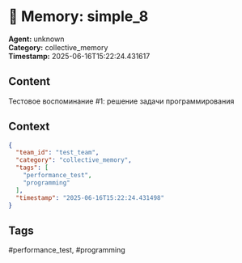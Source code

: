 # 🧠 Memory: simple_8

**Agent:** unknown  
**Category:** collective_memory  
**Timestamp:** 2025-06-16T15:22:24.431617

## Content
Тестовое воспоминание #1: решение задачи программирования

## Context
```json
{
  "team_id": "test_team",
  "category": "collective_memory",
  "tags": [
    "performance_test",
    "programming"
  ],
  "timestamp": "2025-06-16T15:22:24.431498"
}
```

## Tags
#performance_test, #programming
